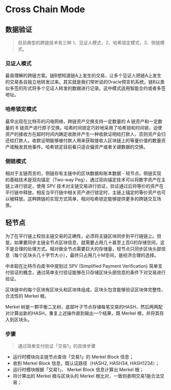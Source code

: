 # Cross Chain Mode

## 数据验证
> 目前典型的跨链技术有三种 1、见证人模式，2、哈希锁定模式，3、侧链模式。

### 见证人模式
最易理解的跨链方案。链B想知道链A上发生的交易，让多个见证人把链A上发生的交易各自独立地转发过来。其实就是我们常听说的Oracle预言机系统，链B以类似多签的形式将多个见证人转发的数据进行记录。这中模式适用智能合约或者多签地址。

### 哈希锁定模式
最早出现在比特币的闪电网络，跨链资产交换支持一定数量的 A 链资产和一定数量的 B 链资产进行原子交换。哈希时间锁定巧妙地采用了哈希锁和时间锁，迫使资产的接收方在超时时间内确定收款并产生一种收款证明给打款人，否则资产会归还给打款人。收款证明能够被付款人用来获取接收人区块链上的等量价值的数量资产或触发其他事件。哈希锁定目前看只适合偏资产或者关键数据的交换。

### 侧链模式
相对于主链而言的，侧链存有主链中的区块数据和账本数据 - 轻节点。侧链实现的基础技术是双向锚定（Two-way Peg），通过双向锚定技术可以将数字资产在主链上进行锁定，使用 SPV 技术对主链交易进行验证，验证通过后将等价的资产在平行链中释放。相反当平行链中相关资产进行锁定时，主链上锚定的等价资产也可以被释放。这种跨链的实现方式简单，相对哈希锁定能够提供更多的跨链交互场景。

## 轻节点
为了在平行链上校验主链交易的正确性，必须将主链区块同步到平行链链上。但是，如果要同步主链全节点区块信息，就需要占用几十甚至上百G的存储空间，这不是合理的处理方式。相对做全节点需要巨大的存储量，轻节点只同步区块头部信息（每个区块头几十字节大小），最终只占用几十M空间，是经济合理的选择。

中本聪在比特币白皮书中提到过 SPV (Simplified Payment Verification) 简单支付验证的概念，通过简单支付验证能够在只存储区块头部信息的条件下对交易进行验证。

区块链中的每个区块有区块头和区块体组成，区块头包含能够验证区块体完整性、合法性的 Merkel 根。

Merkel 树是一颗平衡二叉树，底部叶子节点存储每笔交易的HASH，然后两两配对计算出新的HASH，重复上述操作直到输出一个结果，既 Merkel 根，并将其存入到区块头。

### 步骤
> 通过简单支付验证「交易1」的具体步骤

- 运行时模块向主链节点查询「交易1」的 Merkel Block 信息；
- 收到 Merkel Block 信息，既认证路径（HASH2, HASH34, HASH1234）；
- 运行时模块根据「交易1」、 Merkel Block 信息计算出 Merkel 根；
- 将计算出的 Merkel 根与区块头的 Merkel 根比对，一致则表明交易1是合法交易；